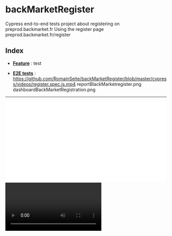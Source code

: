 # backMarketRegister
Cypress end-to-end tests project about registering on preprod.backmarket.fr
Using the register page preprod.backmarket.fr/register

## Index

* [**Feature**](cypress/integration/register.feature) : test

* [**E2E tests**](cypress/integration/register.spec.js) : 
https://github.com/RomainSeite/backMarketRegister/blob/master/cypress/videos/register.spec.js.mp4
reportBlackMarketregister.png
dashboardBackMarketRegistration.png

- - - - - - - - - - - - - - - - - - - - - - - - - - - - - - -

![Video](cypress/videos/register.spec.js.gif)
![Video](cypress/videos/register.spec.js.mp4)
